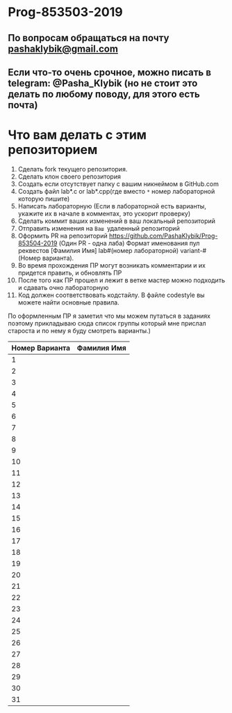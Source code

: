 # Prog-853503-2019
## По вопросам обращаться на почту pashaklybik@gmail.com
## Если что-то очень срочное, можно писать в telegram: @Pasha_Klybik (но не стоит это делать по любому поводу, для этого есть почта)

# Что вам делать с этим репозиторием

1. Сделать fork текущего репозитория.
2. Сделать клон своего репозитория
3. Создать если отсутствует папку с вашим никнеймом в GitHub.com
4. Создать файл lab*.c or lab*.cpp(где вместо `*` номер лабораторной которую пишите)
5. Написать лабораторную (Если в лабораторной есть варианты, укажите их в начале в комментах, это ускорит проверку)
6. Сделать коммит ваших изменений в ваш локальный репозиторий
7. Отправить изменения на `Ваш `удаленный репозиторий
8. Оформить PR на репозиторий https://github.com/PashaKlybik/Prog-853504-2019 (Один PR - одна лаба)
   Формат именования пул реквестов [Фамилия Имя] lab#(номер лабораторной) variant-#(Номер варианта).
9. Во время прохождения ПР могут возникать комментарии и их придется править, и обновлять ПР
10. После того как ПР прошел и лежит в ветке мастер можно подходить и сдавать очно лабораторную
11. Код должен соответствовать кодстайлу. В файле codestyle вы можете найти основные правила.


По оформленным ПР я заметил что мы можем путаться в заданиях поэтому прикладываю сюда список группы который мне прислал староста и по нему я буду смотреть варианты.)


| Номер Варианта  | Фамилия Имя |
| ------------- | ------------- |
| 1  |   |
| 2  |   |
| 3  |   |
| 4  |   |
| 5  |   |
| 6  |   |
| 7  |   |
| 8  |   |
| 9  |   |
| 10  |   |
| 11  |   |
| 12  |   |
| 13  |   |
| 14  |   |
| 15  |   |
| 16  |   |
| 17  |   |
| 18  |   |
| 19  |   |
| 20  |	  |
| 21  |	  |
| 22  |	  |
| 23  |	  |
| 24  |	  |
| 25  |	  |
| 26  |	  |
| 27  |	  | 
| 28  |	  | 
| 29  |	  | 
| 30  |	  |
| 31  |	  | 
